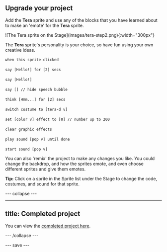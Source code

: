 ## Upgrade your project

Add the **Tera** sprite and use any of the blocks that you have learned about to make an 'emote' for the **Tera** sprite.

<div style="display: flex; flex-wrap: wrap">
<div style="flex-basis: 200px; flex-grow: 1; margin-right: 15px;">
![The Tera sprite on the Stage](images/tera-step2.png){:width="300px"}
</div>
</div>

The **Tera** sprite's personality is your choice, so have fun using your own creative ideas.

```blocks3
when this sprite clicked

say [Hello!] for [2] secs

say [Hello!]

say [] // hide speech bubble

think [Hmm...] for [2] secs

switch costume to [tera-d v]

set [color v] effect to [0] // number up to 200

clear graphic effects

play sound [pop v] until done

start sound [pop v]
```

You can also 'remix' the project to make any changes you like. You could change the backdrop, and how the sprites emote, and even choose different sprites and give them emotes.

**Tip:** Click on a sprite in the Sprite list under the Stage to change the code, costumes, and sound for that sprite. 

--- collapse ---

---
title: Completed project
---

You can view the [completed project here](https://scratch.mit.edu/projects/485673032/).

--- /collapse ---

--- save ---
